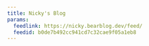 ```yaml
---
title: Nicky's Blog
params:
  feedlink: https://nicky.bearblog.dev/feed/
  feedid: b0de7b492cc941cd7c32cae9f05a1eb8
---
```

